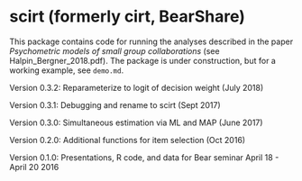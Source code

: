 # scirt (formerly cirt, BearShare)

This package contains code for running the analyses described in the paper *Psychometric models of small group collaborations* (see Halpin_Bergner_2018.pdf). The package is under construction, but for a working example, see `demo.md`.

Version 0.3.2: Reparameterize to logit of decision weight (July 2018) 

Version 0.3.1: Debugging and rename to scirt (Sept 2017)

Version 0.3.0: Simultaneous estimation via ML and MAP (June 2017)

Version 0.2.0: Additional functions for item selection (Oct 2016)

Version 0.1.0: Presentations, R code, and data for Bear seminar April 18 - April 20 2016
